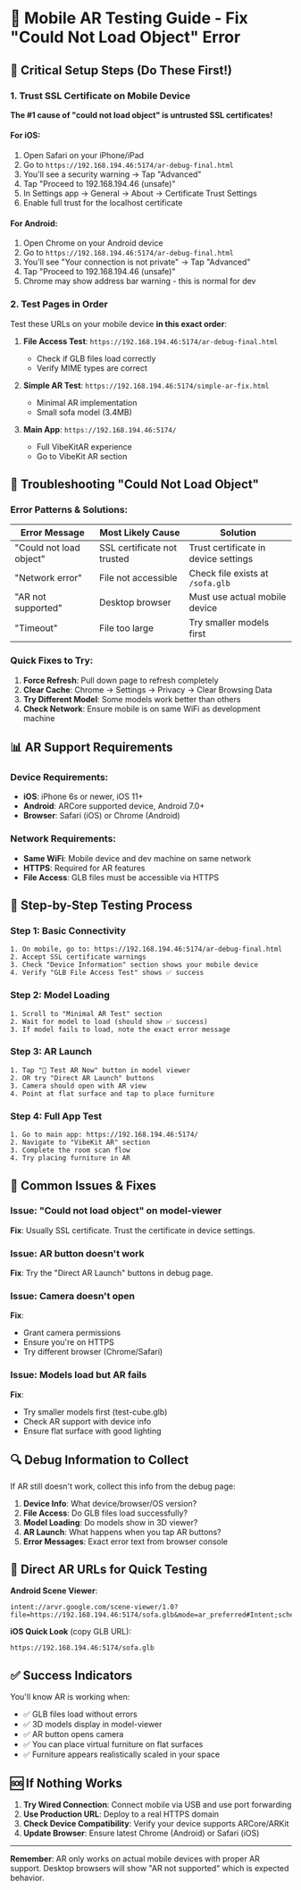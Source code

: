 # 📱 Mobile AR Testing Guide - Fix "Could Not Load Object" Error

## 🚨 Critical Setup Steps (Do These First!)

### 1. Trust SSL Certificate on Mobile Device

**The #1 cause of "could not load object" is untrusted SSL certificates!**

#### For iOS:
1. Open Safari on your iPhone/iPad
2. Go to `https://192.168.194.46:5174/ar-debug-final.html`
3. You'll see a security warning → Tap "Advanced"
4. Tap "Proceed to 192.168.194.46 (unsafe)"
5. In Settings app → General → About → Certificate Trust Settings
6. Enable full trust for the localhost certificate

#### For Android:
1. Open Chrome on your Android device
2. Go to `https://192.168.194.46:5174/ar-debug-final.html`
3. You'll see "Your connection is not private" → Tap "Advanced"
4. Tap "Proceed to 192.168.194.46 (unsafe)"
5. Chrome may show address bar warning - this is normal for dev

### 2. Test Pages in Order

Test these URLs on your mobile device **in this exact order**:

1. **File Access Test**: `https://192.168.194.46:5174/ar-debug-final.html`
   - Check if GLB files load correctly
   - Verify MIME types are correct

2. **Simple AR Test**: `https://192.168.194.46:5174/simple-ar-fix.html`
   - Minimal AR implementation
   - Small sofa model (3.4MB)

3. **Main App**: `https://192.168.194.46:5174/`
   - Full VibeKitAR experience
   - Go to VibeKit AR section

## 🔧 Troubleshooting "Could Not Load Object"

### Error Patterns & Solutions:

| Error Message | Most Likely Cause | Solution |
|---------------|-------------------|----------|
| "Could not load object" | SSL certificate not trusted | Trust certificate in device settings |
| "Network error" | File not accessible | Check file exists at `/sofa.glb` |
| "AR not supported" | Desktop browser | Must use actual mobile device |
| "Timeout" | File too large | Try smaller models first |

### Quick Fixes to Try:

1. **Force Refresh**: Pull down page to refresh completely
2. **Clear Cache**: Chrome → Settings → Privacy → Clear Browsing Data
3. **Try Different Model**: Some models work better than others
4. **Check Network**: Ensure mobile is on same WiFi as development machine

## 📊 AR Support Requirements

### Device Requirements:
- **iOS**: iPhone 6s or newer, iOS 11+
- **Android**: ARCore supported device, Android 7.0+
- **Browser**: Safari (iOS) or Chrome (Android)

### Network Requirements:
- **Same WiFi**: Mobile device and dev machine on same network
- **HTTPS**: Required for AR features
- **File Access**: GLB files must be accessible via HTTPS

## 🧪 Step-by-Step Testing Process

### Step 1: Basic Connectivity
```
1. On mobile, go to: https://192.168.194.46:5174/ar-debug-final.html
2. Accept SSL certificate warnings
3. Check "Device Information" section shows your mobile device
4. Verify "GLB File Access Test" shows ✅ success
```

### Step 2: Model Loading
```
1. Scroll to "Minimal AR Test" section
2. Wait for model to load (should show ✅ success)
3. If model fails to load, note the exact error message
```

### Step 3: AR Launch
```
1. Tap "📱 Test AR Now" button in model viewer
2. OR try "Direct AR Launch" buttons
3. Camera should open with AR view
4. Point at flat surface and tap to place furniture
```

### Step 4: Full App Test
```
1. Go to main app: https://192.168.194.46:5174/
2. Navigate to "VibeKit AR" section
3. Complete the room scan flow
4. Try placing furniture in AR
```

## 🐛 Common Issues & Fixes

### Issue: "Could not load object" on model-viewer
**Fix**: Usually SSL certificate. Trust the certificate in device settings.

### Issue: AR button doesn't work
**Fix**: Try the "Direct AR Launch" buttons in debug page.

### Issue: Camera doesn't open
**Fix**: 
- Grant camera permissions
- Ensure you're on HTTPS
- Try different browser (Chrome/Safari)

### Issue: Models load but AR fails
**Fix**:
- Try smaller models first (test-cube.glb)
- Check AR support with device info
- Ensure flat surface with good lighting

## 🔍 Debug Information to Collect

If AR still doesn't work, collect this info from the debug page:

1. **Device Info**: What device/browser/OS version?
2. **File Access**: Do GLB files load successfully?
3. **Model Loading**: Do models show in 3D viewer?
4. **AR Launch**: What happens when you tap AR buttons?
5. **Error Messages**: Exact error text from browser console

## 📱 Direct AR URLs for Quick Testing

**Android Scene Viewer**:
```
intent://arvr.google.com/scene-viewer/1.0?file=https://192.168.194.46:5174/sofa.glb&mode=ar_preferred#Intent;scheme=https;package=com.google.android.googlequicksearchbox;action=android.intent.action.VIEW;end;
```

**iOS Quick Look** (copy GLB URL):
```
https://192.168.194.46:5174/sofa.glb
```

## ✅ Success Indicators

You'll know AR is working when:
- ✅ GLB files load without errors
- ✅ 3D models display in model-viewer
- ✅ AR button opens camera
- ✅ You can place virtual furniture on flat surfaces
- ✅ Furniture appears realistically scaled in your space

## 🆘 If Nothing Works

1. **Try Wired Connection**: Connect mobile via USB and use port forwarding
2. **Use Production URL**: Deploy to a real HTTPS domain
3. **Check Device Compatibility**: Verify your device supports ARCore/ARKit
4. **Update Browser**: Ensure latest Chrome (Android) or Safari (iOS)

---

**Remember**: AR only works on actual mobile devices with proper AR support. Desktop browsers will show "AR not supported" which is expected behavior.
